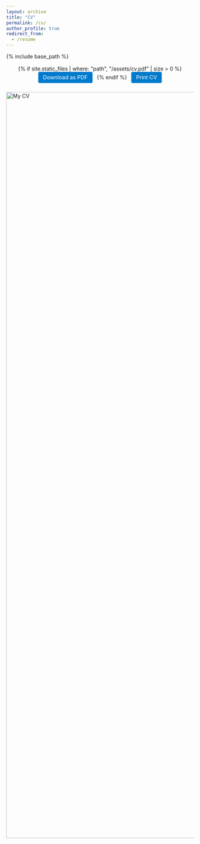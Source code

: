 ```yaml
---
layout: archive
title: "CV"
permalink: /cv/
author_profile: true
redirect_from:
  - /resume
---
```


{% include base_path %}

<style>
  .pdf-container {
    max-width: 1200px;
    margin: 1.5rem auto;
    height: 75vh;
    overflow-y: auto;
    overflow-x: hidden;
    border-radius: 4px;
    box-shadow: 0 4px 12px rgba(0,0,0,0.1);
    border: 1px solid #e0e0e0;
  }
  .pdf-container img {
    display: block;
    width: 100%;
    height: auto;
  }

  
  .cv-buttons {
    text-align: center;
    margin: 1rem 0;
  }
  .cv-buttons a {
    display: inline-block;
    margin: 0 .5rem;
    padding: .4rem .8rem;
    background-color: #007acc;
    color: #fff;
    border-radius: 4px;
    text-decoration: none;
    font-size: 0.9rem;
  }
  .cv-buttons a:hover {
    background-color: #005fa3;
  }
</style>

<div class="cv-buttons">
  {% if site.static_files | where: "path", "/assets/cv.pdf" | size > 0 %}
    <a href="{{ '/assets/cv.pdf' | relative_url }}" download>Download as PDF</a>
  {% endif %}
  <a href="javascript:window.print()">Print CV</a>
</div>

<img
  src="{{ '/assets/cv_long.jpg' | relative_url }}"
  alt="My CV"
  style="display:block; width:2000px; max-width:100%; height:auto; margin:1.5rem auto;"
/>


